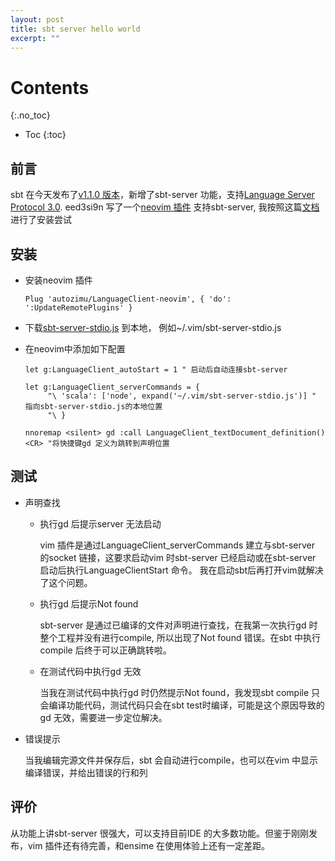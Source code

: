 ```yaml
---
layout: post
title: sbt server hello world
excerpt: ""
---
```

# Contents
{:.no_toc}

* Toc
{:toc}

## 前言
sbt 在今天发布了[v1.1.0 版本](https://github.com/sbt/sbt/releases/tag/v1.1.0)，新增了sbt-server 功能，支持[Language Server Protocol 3.0](https://microsoft.github.io/language-server-protocol/specificatio). 
eed3si9n 写了一个[neovim 插件](https://github.com/eed3si9n/LanguageClient-neovim) 支持sbt-server, 我按照这篇[文档](http://eed3si9n.com/sbt-server-with-neovim) 进行了安装尝试

## 安装
* 安装neovim 插件

  ~~~ vim
  Plug 'autozimu/LanguageClient-neovim', { 'do': ':UpdateRemotePlugins' }
  ~~~

* 下载[sbt-server-stdio.js](https://gist.githubusercontent.com/eed3si9n/0ee26a15218f1d4031b451dd61315d6c/raw/5693fbcafbb9a71f1ac5a9d13ace94df3b091cbc/sbt-server-stdio.js) 到本地，
  例如~/.vim/sbt-server-stdio.js

* 在neovim中添加如下配置

  ~~~ vim
  let g:LanguageClient_autoStart = 1 " 启动后自动连接sbt-server

  let g:LanguageClient_serverCommands = {
       "\ 'scala': ['node', expand('~/.vim/sbt-server-stdio.js')] " 指向sbt-server-stdio.js的本地位置
       "\ }

  nnoremap <silent> gd :call LanguageClient_textDocument_definition()<CR> "将快捷键gd 定义为跳转到声明位置
  ~~~

## 测试

* 声明查找

  * 执行gd 后提示server 无法启动

    vim 插件是通过LanguageClient_serverCommands 建立与sbt-server 的socket 链接，这要求启动vim 时sbt-server 已经启动或在sbt-server 启动后执行LanguageClientStart 命令。
    我在启动sbt后再打开vim就解决了这个问题。

  * 执行gd 后提示Not found

    sbt-server 是通过已编译的文件对声明进行查找，在我第一次执行gd 时整个工程并没有进行compile, 所以出现了Not found 错误。在sbt 中执行compile 后终于可以正确跳转啦。

  * 在测试代码中执行gd 无效

    当我在测试代码中执行gd 时仍然提示Not found，我发现sbt compile 只会编译功能代码，测试代码只会在sbt test时编译，可能是这个原因导致的gd 无效，需要进一步定位解决。

* 错误提示

  当我编辑完源文件并保存后，sbt 会自动进行compile，也可以在vim 中显示编译错误，并给出错误的行和列

## 评价

从功能上讲sbt-server 很强大，可以支持目前IDE 的大多数功能。但鉴于刚刚发布，vim 插件还有待完善，和ensime 在使用体验上还有一定差距。
